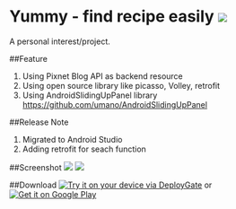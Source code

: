 # Yummy - find recipe easily  <img src="https://travis-ci.org/cnevinc/yummy_android.svg?branch=master">
A personal interest/project.

##Feature
1. Using Pixnet Blog API as backend resource
2. Using open source library like picasso, Volley, retrofit
3. Using AndroidSlidingUpPanel library https://github.com/umano/AndroidSlidingUpPanel

##Release Note
1. Migrated to Android Studio
2. Adding retrofit for seach function 

##Screenshot
<img src="https://lh4.ggpht.com/NFDU47yKTdV3_bI7NI_OzDLU_y1dFLm55hz4iAiwdbWw3U5Ex_Sx-yPf4PytBuxAdQ=h310-rw">
<img src="https://lh4.ggpht.com/9fecZj0DwLIqKBCNt0lRzUEWpJjWdTLBSxsA2Yb00vbHGdTc1nRuJN_qQNLDeC_r1A=h310-rw">



##Download
[<img src="https://dply.me/dsectg/button/large" alt="Try it on your device via DeployGate">](https://dply.me/dsectg#install)
or
<a href="https://play.google.com/store/apps/details?id=com.cgearc.yummy">
  <img alt="Get it on Google Play"
       src="https://developer.android.com/images/brand/en_generic_rgb_wo_45.png" />
</a>
